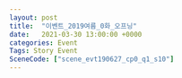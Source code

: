```yaml
---
layout: post
title:  "이벤트_2019여름_0화_오프닝"
date:   2021-03-30 13:00:00 +0000
categories: Event
Tags: Story Event
SceneCode: ["scene_evt190627_cp0_q1_s10"]
---
```

